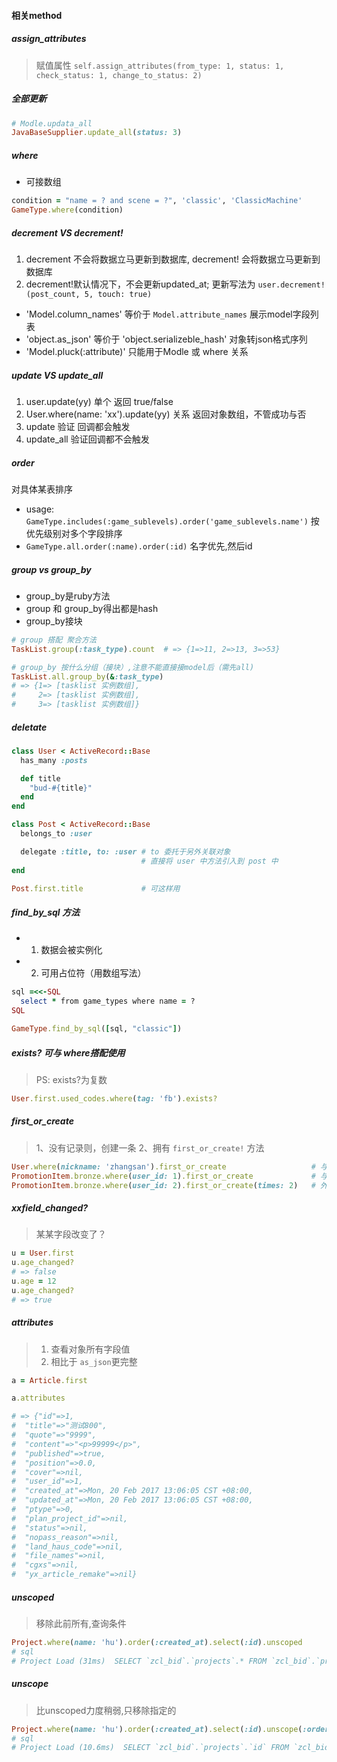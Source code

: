 #### 相关method

##### assign_attributes
> 赋值属性
`self.assign_attributes(from_type: 1, status: 1, check_status: 1, change_to_status: 2)`

##### 全部更新
```ruby
# Modle.updata_all
JavaBaseSupplier.update_all(status: 3)
```

##### where
- 可接数组
```ruby
condition = "name = ? and scene = ?", 'classic', 'ClassicMachine'
GameType.where(condition)
```
##### decrement VS decrement!
1. decrement 不会将数据立马更新到数据库, decrement! 会将数据立马更新到数据库
2. decrement!默认情况下，不会更新updated_at; 更新写法为 `user.decrement!(post_count, 5, touch: true)`

- 'Model.column_names'  等价于  `Model.attribute_names` 展示model字段列表
- 'object.as_json' 等价于 'object.serializeble_hash' 对象转json格式序列
- 'Model.pluck(:attribute)' 只能用于Modle 或 where 关系

##### update VS update_all
1. user.update(yy) 单个 返回 true/false
2. User.where(name: 'xx').update(yy) 关系 返回对象数组，不管成功与否
3. update 验证 回调都会触发
4. update_all 验证回调都不会触发

##### order 
对具体某表排序
- usage: `GameType.includes(:game_sublevels).order('game_sublevels.name')`
按优先级别对多个字段排序
- `GameType.all.order(:name).order(:id)` 名字优先,然后id

##### group vs group_by
- group_by是ruby方法
- group 和 group_by得出都是hash
- group_by接块

```ruby
# group 搭配 聚合方法
TaskList.group(:task_type).count  # => {1=>11, 2=>13, 3=>53}

# group_by 按什么分组（接块）,注意不能直接接model后（需先all)
TaskList.all.group_by(&:task_type)
# => {1=> [tasklist 实例数组],
#     2=> [tasklist 实例数组],
#     3=> [tasklist 实例数组]} 
```

##### deletate
```ruby
class User < ActiveRecord::Base
  has_many :posts

  def title
    "bud-#{title}"
  end
end

class Post < ActiveRecord::Base
  belongs_to :user

  delegate :title, to: :user # to 委托于另外关联对象
                             # 直接将 user 中方法引入到 post 中
end

Post.first.title             # 可这样用
```

##### find_by_sql 方法
- 1. 数据会被实例化
- 2. 可用占位符（用数组写法）

```ruby
sql =<<-SQL
  select * from game_types where name = ?
SQL

GameType.find_by_sql([sql, "classic"])
```

##### exists? 可与 where搭配使用
> PS: exists?为复数

```ruby
User.first.used_codes.where(tag: 'fb').exists?
```

##### first_or_create
> 1、没有记录则，创建一条
> 2、拥有 `first_or_create!` 方法

```ruby
User.where(nickname: 'zhangsan').first_or_create                   # 与where搭配
PromotionItem.bronze.where(user_id: 1).first_or_create             # 与 enum（bronze为促销条目状态）搭配
PromotionItem.bronze.where(user_id: 2).first_or_create(times: 2)   # 外部还可接参数
```

##### xxfield_changed?
> 某某字段改变了？

```ruby
u = User.first
u.age_changed?
# => false
u.age = 12
u.age_changed?
# => true
```

##### attributes 
> 1. 查看对象所有字段值
> 2. 相比于 `as_json`更完整

```ruby
a = Article.first

a.attributes

# => {"id"=>1,
#  "title"=>"测试800",
#  "quote"=>"9999",
#  "content"=>"<p>99999</p>",
#  "published"=>true,
#  "position"=>0.0,
#  "cover"=>nil,
#  "user_id"=>1,
#  "created_at"=>Mon, 20 Feb 2017 13:06:05 CST +08:00,
#  "updated_at"=>Mon, 20 Feb 2017 13:06:05 CST +08:00,
#  "ptype"=>0,
#  "plan_project_id"=>nil,
#  "status"=>nil,
#  "nopass_reason"=>nil,
#  "land_haus_code"=>nil,
#  "file_names"=>nil,
#  "cgxs"=>nil,
#  "yx_article_remake"=>nil}
```

##### unscoped
> 移除此前所有,查询条件

```ruby
Project.where(name: 'hu').order(:created_at).select(:id).unscoped
# sql
# Project Load (31ms)  SELECT `zcl_bid`.`projects`.* FROM `zcl_bid`.`projects`
```

##### unscope
> 比unscoped力度稍弱,只移除指定的

```ruby
Project.where(name: 'hu').order(:created_at).select(:id).unscope(:order, where: :name)
# sql
# Project Load (10.6ms)  SELECT `zcl_bid`.`projects`.`id` FROM `zcl_bid`.`projects` WHERE `zcl_bid`.`projects`.`is_deleted` = FALSE
```

